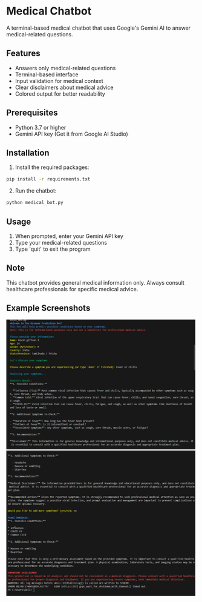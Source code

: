 # Medical Chatbot

A terminal-based medical chatbot that uses Google's Gemini AI to answer medical-related questions.

## Features
- Answers only medical-related questions
- Terminal-based interface
- Input validation for medical context
- Clear disclaimers about medical advice
- Colored output for better readability

## Prerequisites
- Python 3.7 or higher
- Gemini API key (Get it from Google AI Studio)

## Installation

1. Install the required packages:
```bash
pip install -r requirements.txt
```

2. Run the chatbot:
```bash
python medical_bot.py
```

## Usage
1. When prompted, enter your Gemini API key
2. Type your medical-related questions
3. Type 'quit' to exit the program

## Note
This chatbot provides general medical information only. Always consult healthcare professionals for specific medical advice.

## Example Screenshots
<img src="asset/medical_chatbot.png" alt="ChatBot" width="500" />
<img src="asset/3.png" alt="image analyzer" width="500" />


